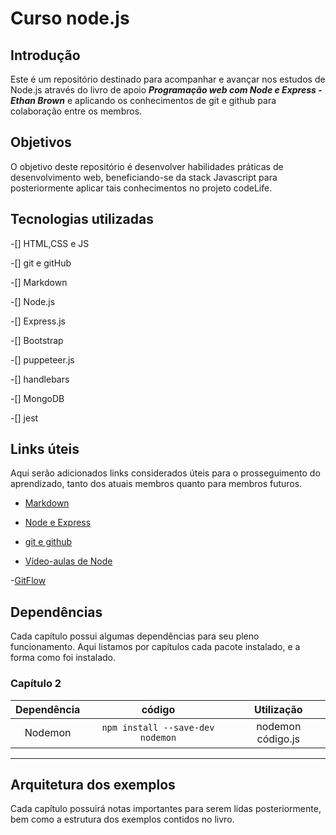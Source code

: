 # Curso node.js

## Introdução

Este é um repositório destinado para acompanhar e avançar nos estudos de Node.js através do livro de apoio ***Programação web com Node e Express - Ethan Brown*** e aplicando os conhecimentos de git e github para colaboração entre os membros.

## Objetivos

O objetivo deste repositório é desenvolver habilidades práticas de desenvolvimento web, beneficiando-se da stack Javascript para posteriormente aplicar tais conhecimentos no projeto codeLife.

## Tecnologias utilizadas

-[] HTML,CSS e JS

-[] git e gitHub

-[] Markdown

-[] Node.js

-[] Express.js

-[] Bootstrap

-[] puppeteer.js

-[] handlebars

-[] MongoDB

-[] jest

## Links úteis

Aqui serão adicionados links considerados úteis para o prosseguimento do aprendizado, tanto dos atuais membros quanto para membros futuros.

- [Markdown](https://github.com/DavidAnson/markdownlint/blob/v0.23.1/doc/Rules.md#md001)

- [Node e Express](https://github.com/EthanRBrown/web-development-with-node-and-express-2e)

- [git e github](https://git-scm.com/book/pt-br/v2/Come%C3%A7ando-Instalando-o-Git)

- [Vídeo-aulas de Node](https://www.youtube.com/watch?v=LLqq6FemMNQ&list=PLJ_KhUnlXUPtbtLwaxxUxHqvcNQndmI4B&index=1)

-[GitFlow](https://www.atlassian.com/br/git/tutorials/comparing-workflows/gitflow-workflow)

## Dependências

Cada capítulo possui algumas dependências para seu pleno funcionamento. Aqui listamos por capítulos cada pacote instalado, e a forma como foi instalado.

### Capítulo 2

Dependência | código | Utilização
:---:|:---:|:---:
Nodemon | `npm install --save-dev nodemon` | nodemon código.js

---

## Arquitetura dos exemplos

Cada capítulo possuirá notas importantes para serem lidas posteriormente, bem como a estrutura dos exemplos contidos no livro.

